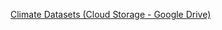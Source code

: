 [Climate Datasets (Cloud Storage - Google Drive)](https://drive.google.com/drive/folders/1pI1l5GOGL_5vT9u5esHAFe9J2xx9lYk4?usp=sharing)

